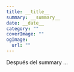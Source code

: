 ```yaml
---
title: __title__
summary: __summary__
date: __date__
category: ""
coverImage: ""
ogImage:
  url: ""
---
```


Después del summary ...
